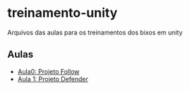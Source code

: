 # treinamento-unity
Arquivos das aulas para os treinamentos dos bixos em unity

## Aulas

- [Aula0: Projeto Follow](./Follow)
- [Aula 1: Projeto Defender](./Defender)
  
    
  

    
    
